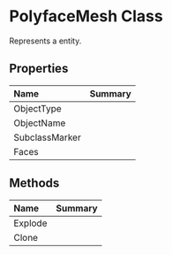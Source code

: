 # PolyfaceMesh Class

Represents a <see cref="T:ACadSharp.Entities.PolyfaceMesh" /> entity.

## Properties

| Name | Summary | 
| :- | :- | 
| ObjectType |  | 
| ObjectName |  | 
| SubclassMarker |  | 
| Faces |  | 

## Methods

| Name | Summary | 
| :- | :- | 
| Explode |  | 
| Clone |  | 

